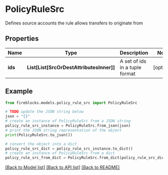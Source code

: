 # PolicyRuleSrc

Defines source accounts the rule allows transfers to originate from

## Properties

Name | Type | Description | Notes
------------ | ------------- | ------------- | -------------
**ids** | **List[List[SrcOrDestAttributesInner]]** | A set of ids in a tuple format | [optional] 

## Example

```python
from fireblocks.models.policy_rule_src import PolicyRuleSrc

# TODO update the JSON string below
json = "{}"
# create an instance of PolicyRuleSrc from a JSON string
policy_rule_src_instance = PolicyRuleSrc.from_json(json)
# print the JSON string representation of the object
print(PolicyRuleSrc.to_json())

# convert the object into a dict
policy_rule_src_dict = policy_rule_src_instance.to_dict()
# create an instance of PolicyRuleSrc from a dict
policy_rule_src_from_dict = PolicyRuleSrc.from_dict(policy_rule_src_dict)
```
[[Back to Model list]](../README.md#documentation-for-models) [[Back to API list]](../README.md#documentation-for-api-endpoints) [[Back to README]](../README.md)


